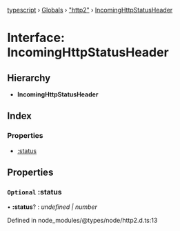 [typescript](../README.md) › [Globals](../globals.md) › ["http2"](../modules/_http2_.md) › [IncomingHttpStatusHeader](_http2_.incominghttpstatusheader.md)

# Interface: IncomingHttpStatusHeader

## Hierarchy

* **IncomingHttpStatusHeader**

## Index

### Properties

* [:status](_http2_.incominghttpstatusheader.md#optional-:status)

## Properties

### `Optional` :status

• **:status**? : *undefined | number*

Defined in node_modules/@types/node/http2.d.ts:13
